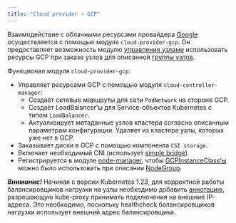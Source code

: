 ```yaml
---
title: "Cloud provider — GCP"
---
```


Взаимодействие с облачными ресурсами провайдера [Google](https://cloud.google.com/) осуществляется с помощью модуля `cloud-provider-gcp`. Он предоставляет возможность модулю [управления узлами](../../modules/040-node-manager/) использовать ресурсы GCP при заказе узлов для описанной [группы узлов](../../modules/040-node-manager/cr.html#nodegroup).

Функционал модуля `cloud-provider-gcp`:
- Управляет ресурсами GCP с помощью модуля `cloud-controller-manager`:
  * Создаёт сетевые маршруты для сети `PodNetwork` на стороне GCP.
  * Создаёт LoadBalancer'ы для Service-объектов Kubernetes с типом `LoadBalancer`.
  * Актуализирует метаданные узлов кластера согласно описанным параметрам конфигурации. Удаляет из кластера узлы, которых уже нет в GCP.
- Заказывает диски в GCP с помощью компонента `CSI storage`.
- Включает необходимый CNI (использует [simple bridge](../../modules/035-cni-simple-bridge/)).
- Регистрируется в модуле [node-manager](../../modules/040-node-manager/), чтобы [GCPInstanceClass'ы](cr.html#gcpinstanceclass) можно было использовать при описании [NodeGroup](../../modules/040-node-manager/cr.html#nodegroup).

***Внимание!*** Начиная с версии Kubernetes 1.23, для корректной работы балансировщиков нагрузки на узлы необходимо добавить [аннотацию](../021-kube-proxy/docs/README_RU.md), разрешающую kube-proxy принимать подключения  на внешние IP-адреса. Это необходимо, поскольку healthcheck балансировщиков нагрузки использует внешний адрес балансировщика.
